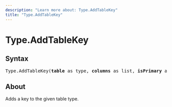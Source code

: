 ```yaml
---
description: "Learn more about: Type.AddTableKey"
title: "Type.AddTableKey"
---
```

# Type.AddTableKey

## Syntax

<pre>
Type.AddTableKey(<b>table</b> as type, <b>columns</b> as list, <b>isPrimary</b> as logical) as type
</pre>

## About

Adds a key to the given table type.
